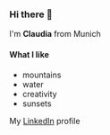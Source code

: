 ### Hi there 👋

I'm **Claudia** from Munich

#### What I like 
* mountains
* water
* creativity
* sunsets

My [LinkedIn](https://www.linkedin.com/in/claudia-kisker-93a628130/) profile 





<!--
**ckskr/ckskr** is a ✨ _special_ ✨ repository because its `README.md` (this file) appears on your GitHub profile.

Here are some ideas to get you started:

- 🔭 I’m currently working on ...
- 🌱 I’m currently learning ...
- 👯 I’m looking to collaborate on ...
- 🤔 I’m looking for help with ...
- 💬 Ask me about ...
- 📫 How to reach me: ...
- 😄 Pronouns: ...
- ⚡ Fun fact: ...
-->
